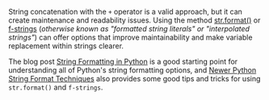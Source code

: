 String concatenation with the `+` operator is a valid approach, but it can create maintenance and readability issues.
Using the method [str.format()][str.format()] or [f-strings][f-strings] (_otherwise known as "formatted string literals" or "interpolated strings"_) can offer options that improve maintainability and make variable replacement within strings clearer.

The blog post [String Formatting in Python][string formatting in python] is a good starting point for understanding all of Python's string formatting options, and [Newer Python String Format Techniques][newer python string format techniques] also provides some good tips and tricks for using `str.format()` and `f-strings`.

[f-strings]: https://docs.python.org/3/reference/lexical_analysis.html#formatted-string-literals
[newer python string format techniques]: https://realpython.com/python-formatted-output/
[str.format()]: https://docs.python.org/3/library/stdtypes.html#str.format
[string formatting in python]: https://realpython.com/python-string-formatting/
